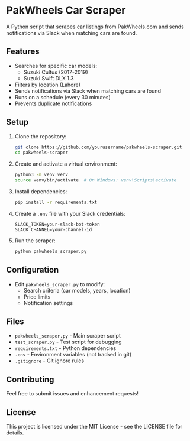 # PakWheels Car Scraper

A Python script that scrapes car listings from PakWheels.com and sends notifications via Slack when matching cars are found.

## Features

- Searches for specific car models:
  - Suzuki Cultus (2017-2019)
  - Suzuki Swift DLX 1.3
- Filters by location (Lahore)
- Sends notifications via Slack when matching cars are found
- Runs on a schedule (every 30 minutes)
- Prevents duplicate notifications

## Setup

1. Clone the repository:
   ```bash
   git clone https://github.com/yourusername/pakwheels-scraper.git
   cd pakwheels-scraper
   ```

2. Create and activate a virtual environment:
   ```bash
   python3 -m venv venv
   source venv/bin/activate  # On Windows: venv\Scripts\activate
   ```

3. Install dependencies:
   ```bash
   pip install -r requirements.txt
   ```

4. Create a `.env` file with your Slack credentials:
   ```
   SLACK_TOKEN=your-slack-bot-token
   SLACK_CHANNEL=your-channel-id
   ```

5. Run the scraper:
   ```bash
   python pakwheels_scraper.py
   ```

## Configuration

- Edit `pakwheels_scraper.py` to modify:
  - Search criteria (car models, years, location)
  - Price limits
  - Notification settings

## Files

- `pakwheels_scraper.py` - Main scraper script
- `test_scraper.py` - Test script for debugging
- `requirements.txt` - Python dependencies
- `.env` - Environment variables (not tracked in git)
- `.gitignore` - Git ignore rules

## Contributing

Feel free to submit issues and enhancement requests!

## License

This project is licensed under the MIT License - see the LICENSE file for details.
